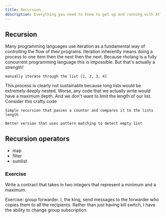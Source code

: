```yaml
---
title: Recursion
description: Everything you need to know to get up and running with Atlaskit
---
```


## Recursion

Many programming languages use iteration as a fundamental way of controlling the flow of their programs. Iteration inherently means doing a process to one item then the next then the next. Because rholang is a fully concurrent programming language this is impossible. But that's actually a strength!

```
manually iterate through the list [1, 2, 3, 4]
```

This process is clearly not sustainable because long lists would be extremely deeply nested. Worse, any code that we actually write would have a maximum depth. And we don't want to limit the length of our list. Consider this crafty code

```
Simple recursion that passes a counter and compares it to the lists length
```

```
Better version that uses pattern matching to detect empty list
```

## Recursion operators
- map
- filter
- sumlist


### Exercise
Write a contract that takes in two integers that represent a minimum and a maximum.

Exercise: group forwarder. I, the king, send messages to the forwarder who copies them to all the recipients. Rather than just having kill switch, I have the ability to change group subscription.




